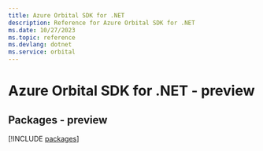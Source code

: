 ```yaml
---
title: Azure Orbital SDK for .NET
description: Reference for Azure Orbital SDK for .NET
ms.date: 10/27/2023
ms.topic: reference
ms.devlang: dotnet
ms.service: orbital
---
```

# Azure Orbital SDK for .NET - preview
## Packages - preview
[!INCLUDE [packages](orbital-index.md)]
